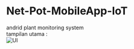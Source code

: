 # Net-Pot-MobileApp-IoT
andrid plant monitoring system <br>
tampilan utama : <br>
![UI](https://github.com/ayogaan/Net-Pot-MobileApp-IoT/ui.jpg)

